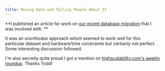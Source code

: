 ```yaml
---
title: Moving Data and Telling People About It
---
```

**I published an article for work on [our recent database migration](http://dt.deviantart.com/journal/Moving-6-Billion-Messages-Without-Being-Noticed-285571516) that I was involved with. **

It was an unorthodox approach which seemed to work well for this particular dataset and hardware/time constraints but certianly not perfect. Some interesting discussion followed.

I'm also secretly quite proud I got a mention on [highscalability.com's weekly roundup](http://highscalability.com/blog/2012/2/24/stuff-the-internet-says-on-scalability-for-february-24-2012.html). Thanks Todd!